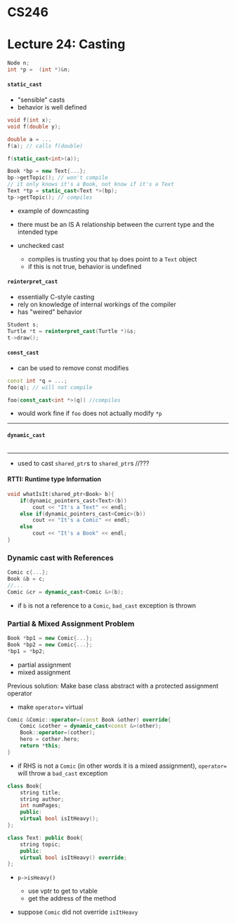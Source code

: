 # CS246
# Lecture 24: Casting


```cpp
Node n;
int *p =  (int *)&n;
```

#### `static_cast`

- "sensible" casts
- behavior is well defined

```cpp
void f(int x);
void f(double y);

double a = ...
f(a); // calls f(double)

f(static_cast<int>(a));

Book *bp = new Text{...};
bp->getTopic(); // won't compile
// it only knows it's a Book, not know if it's a Text
Text *tp = static_cast<Text *>(bp);
tp->getTopic(); // compiles
```
- example of downcasting

- there must be an IS A relationship between the current type and the intended type

- unchecked cast
	- compiles is trusting you that `bp` does point to a `Text` object
	- if this is not true, behavior is undefined

#### `reinterpret_cast`

- essentially C-style casting
- rely on knowledge of internal workings of the compiler
- has "weired" behavior

```cpp
Student s;
Turtle *t = reinterpret_cast(Turtle *)&s;
t->draw();

```

#### `const_cast`

- can be used to remove const modifies


```cpp
const int *q = ...;
foo(q); // will not compile

foo(const_cast<int *>(q)) //compiles
```

- would work fine if `foo` does not actually modify `*p`
------

#### `dynamic_cast`

```cpp

```
-------

- used to cast `shared_ptr`s to `shared_ptr`s //???

#### RTTI: Runtime type Information
```cpp
void whatIsIt(shared_ptr<Book> b){
	if(dynamic_pointers_cast<Text>(b))
		cout << "It's a Text" << endl;
	else if(dynamic_pointers_cast<Comic>(b))
		cout << "It's a Comic" << endl;
	else
		cout << "It's a Book" << endl;
}
```

### Dynamic cast with References
```cpp
Comic c{...};
Book &b = c;
//...
Comic &cr = dynamic_cast<Comic &>(b);
```

- if `b` is not a reference to a `Comic`, `bad_cast` exception is thrown

### Partial & Mixed Assignment Problem
```cpp
Book *bp1 = new Comic{...};
Book *bp2 = new Comic{...};
*bp1 = *bp2;
```
- partial assignment
- mixed assignment

Previous solution: Make base class abstract with a protected assignment operator

- make `operator=` virtual

```cpp
Comic &Comic::operator=(const Book &other) override{
	Comic &cother = dynamic_cast<const &>(other);
	Book::operator=(cother);
	hero = cother.hero;
	return *this;
}
```

- if RHS is not a `Comic` (in other words it is a mixed assignment), `operator=` will throw a `bad_cast` exception

```cpp
class Book{
	string title;
	string author;
	int numPages;
	public:
	virtual bool isItHeavy();
};

class Text: public Book{
	string topic;
	public:
	virtual bool isItHeavy() override;
};

```

- `p->isHeavy()`
	- use vptr to get to vtable
	- get the address of the method

- suppose `Comic` did not override `isItHeavy`
